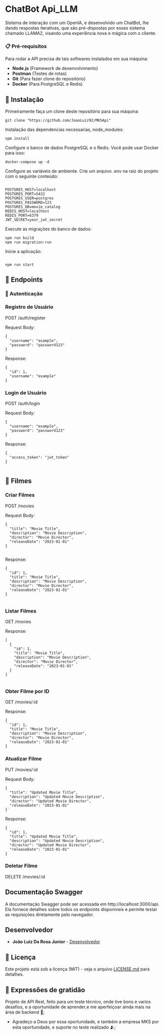 # ChatBot Api_LLM

Sistema de interação com um OpenIA, e desenvolvido um ChatBot, lhe dando respostas iterativas, que são pré-dispostas por esses sistema chamado LLAMA2, visando uma experiência nova e mágica com o cliente.

### 📋 Pré-requisitos

Para rodar a API precisa de tais softwares instalados em sua máquina:

- **Node.js** (Framework de desenvolvimento)
- **Postman** (Testes de rotas)
- **Git** (Para fazer clone do repositório)
- **Docker** (Para PostgreSQL e Redis)

## 🔧 Instalação

Primeiramente faça um clone deste repositório para sua máquina:

```
git clone "https://github.com/JoaoLuiz92/MKSApi"

```

Instalação das dependencias necessarias, node_modules:

```
npm install

```

Configure o banco de dados PostgreSQL e o Redis. Você pode usar Docker para isso:

```
docker-compose up -d

```

Configure as variáveis de ambiente. Crie um arquivo .env na raiz do projeto com o seguinte conteúdo:

```

POSTGRES_HOST=localhost
POSTGRES_PORT=5432
POSTGRES_USER=postgres
POSTGRES_PASSWORD=123
POSTGRES_DB=movie_catalog
REDIS_HOST=localhost
REDIS_PORT=6379
JWT_SECRET=your_jwt_secret

```

Execute as migrações do banco de dados:

```
npm run build
npm run migration:run

```

Inicie a aplicação:

```

npm run start

```

## 📍 Endpoints

### 📌 Autenticação

### Registro de Usuário

POST /auth/register

Request Body:

```
{
  "username": "example",
  "password": "password123"
}

```

Response:

```
{
  "id": 1,
  "username": "example"
}

```

### Login de Usuário

POST /auth/login

Request Body:

```
{
  "username": "example",
  "password": "password123"
}

```

Response:

```
{
  "access_token": "jwt_token"
}


```

## 🎥 Filmes

### Criar Filmes

POST /movies

Request Body:

```
{
  "title": "Movie Title",
  "description": "Movie Description",
  "director": "Movie Director",
  "releaseDate": "2023-01-01"
}


```

Response:

```
{
  "id": 1,
  "title": "Movie Title",
  "description": "Movie Description",
  "director": "Movie Director",
  "releaseDate": "2023-01-01"
}


```

### Listar Filmes

GET /movies

Response:

```
[
  {
    "id": 1,
    "title": "Movie Title",
    "description": "Movie Description",
    "director": "Movie Director",
    "releaseDate": "2023-01-01"
  }
]


```

### Obter Filme por ID

GET /movies/:id

Response:

```
{
  "id": 1,
  "title": "Movie Title",
  "description": "Movie Description",
  "director": "Movie Director",
  "releaseDate": "2023-01-01"
}
```

### Atualizar Filme

PUT /movies/:id

Request Body:

```
{
  "title": "Updated Movie Title",
  "description": "Updated Movie Description",
  "director": "Updated Movie Director",
  "releaseDate": "2023-01-01"
}`
```

Response:

```
{
  "id": 1,
  "title": "Updated Movie Title",
  "description": "Updated Movie Description",
  "director": "Updated Movie Director",
  "releaseDate": "2023-01-01"
}

```

### Deletar Filme

DELETE /movies/:id

## Documentação Swagger

A documentação Swagger pode ser acessada em http://localhost:3000/api.
Ela fornece detalhes sobre todos os endpoints disponíveis e permite testar as requisições diretamente pelo navegador.

## Desenvolvedor

- **João Luiz Da Rosa Junior** - [Desenvolvedor](https://github.com/JoaoLuiz92)

## 📄 Licença

Este projeto está sob a licença (MIT) - veja o arquivo [LICENSE.md](https://github.com/JoaoLuiz92/MKSApi/blob/main/LICENSE) para detalhes.

## 🎁 Expressões de gratidão

Projeto de API Rest, feito para um teste técnico, onde tive bons e varios desafios,
e a oportunidade de aprender,e me aperfeiçoar ainda mais na área de backend 📢;

- Agradeço a Deus por essa oportunidade, e também a empresa MKS por esta oportunidade, e suporte no teste realizado 🫂;
